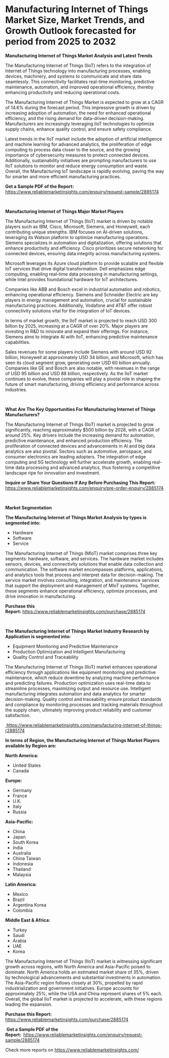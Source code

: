 <p><h1>Manufacturing Internet of Things Market Size, Market Trends, and Growth Outlook forecasted for period from 2025 to 2032</h1></p><p><strong>Manufacturing Internet of Things Market Analysis and Latest Trends</strong></p>
<p><p>The Manufacturing Internet of Things (IIoT) refers to the integration of Internet of Things technology into manufacturing processes, enabling devices, machinery, and systems to communicate and share data seamlessly. This connectivity facilitates real-time monitoring, predictive maintenance, automation, and improved operational efficiency, thereby enhancing productivity and reducing operational costs.</p><p>The Manufacturing Internet of Things Market is expected to grow at a CAGR of 14.6% during the forecast period. This impressive growth is driven by increasing adoption of automation, the need for enhanced operational efficiency, and the rising demand for data-driven decision-making. Manufacturers are increasingly leveraging IIoT technologies to optimize supply chains, enhance quality control, and ensure safety compliance.</p><p>Latest trends in the IIoT market include the adoption of artificial intelligence and machine learning for advanced analytics, the proliferation of edge computing to process data closer to the source, and the growing importance of cybersecurity measures to protect connected devices. Additionally, sustainability initiatives are prompting manufacturers to use IIoT solutions to monitor and reduce energy consumption and waste. Overall, the Manufacturing IoT landscape is rapidly evolving, paving the way for smarter and more efficient manufacturing practices.</p></p>
<p><strong>Get a Sample PDF of the Report:&nbsp;</strong> <a href="https://www.reliablemarketinsights.com/enquiry/request-sample/2885174?utm_campaign=3498&utm_medium=2&utm_source=Github&utm_content=ia&utm_term=13032025&utm_id=manufacturing-internet-of-things">https://www.reliablemarketinsights.com/enquiry/request-sample/2885174</a></p>
<p>&nbsp;</p>
<p><strong>Manufacturing Internet of Things Major Market Players</strong></p>
<p><p>The Manufacturing Internet of Things (IIoT) market is driven by notable players such as IBM, Cisco, Microsoft, Siemens, and Honeywell, each contributing unique strengths. IBM focuses on AI-driven solutions, leveraging its Watson platform to optimize manufacturing operations. Siemens specializes in automation and digitalization, offering solutions that enhance productivity and efficiency. Cisco prioritizes secure networking for connected devices, ensuring data integrity across manufacturing systems.</p><p>Microsoft leverages its Azure cloud platform to provide scalable and flexible IoT services that drive digital transformation. Dell emphasizes edge computing, enabling real-time data processing in manufacturing settings, while Intel provides foundational hardware for IoT architectures.</p><p>Companies like ABB and Bosch excel in industrial automation and robotics, enhancing operational efficiency. Siemens and Schneider Electric are key players in energy management and automation, crucial for sustainable manufacturing practices. Additionally, Vodafone and AT&T offer robust connectivity solutions vital for the integration of IoT devices.</p><p>In terms of market growth, the IIoT market is projected to reach USD 300 billion by 2025, increasing at a CAGR of over 20%. Major players are investing in R&D to innovate and expand their offerings. For instance, Siemens aims to integrate AI with IIoT, enhancing predictive maintenance capabilities.</p><p>Sales revenues for some players include Siemens with around USD 92 billion, Honeywell at approximately USD 34 billion, and Microsoft, which has seen its cloud segment grow, generating over USD 60 billion annually. Companies like GE and Bosch are also notable, with revenues in the range of USD 95 billion and USD 88 billion, respectively. As the IIoT market continues to evolve, these companies will play a pivotal role in shaping the future of smart manufacturing, driving efficiency and performance across industries.</p></p>
<p>&nbsp;</p>
<p><strong>What Are The Key Opportunities For Manufacturing Internet of Things Manufacturers?</strong></p>
<p><p>The Manufacturing Internet of Things (IIoT) market is projected to grow significantly, reaching approximately $500 billion by 2028, with a CAGR of around 25%. Key drivers include the increasing demand for automation, predictive maintenance, and enhanced production efficiency. The proliferation of connected devices and advancements in AI and big data analytics are also pivotal. Sectors such as automotive, aerospace, and consumer electronics are leading adopters. The integration of edge computing and 5G technology will further accelerate growth, enabling real-time data processing and advanced analytics, thus fostering a competitive landscape ripe for innovation and investment.</p></p>
<p><strong>Inquire or Share Your Questions If Any Before Purchasing This Report:</strong> <a href="https://www.reliablemarketinsights.com/enquiry/pre-order-enquiry/2885174?utm_campaign=3498&utm_medium=2&utm_source=Github&utm_content=ia&utm_term=13032025&utm_id=manufacturing-internet-of-things">https://www.reliablemarketinsights.com/enquiry/pre-order-enquiry/2885174</a></p>
<p>&nbsp;</p>
<p><strong>Market Segmentation</strong></p>
<p><strong>The Manufacturing Internet of Things Market Analysis by types is segmented into:</strong></p>
<p><ul><li>Hardware</li><li>Software</li><li>Service</li></ul></p>
<p><p>The Manufacturing Internet of Things (MIoT) market comprises three key segments: hardware, software, and services. The hardware market includes sensors, devices, and connectivity solutions that enable data collection and communication. The software market encompasses platforms, applications, and analytics tools that process and interpret data for decision-making. The service market involves consulting, integration, and maintenance services that support the deployment and management of MIoT systems. Together, these segments enhance operational efficiency, optimize processes, and drive innovation in manufacturing.</p></p>
<p><strong>Purchase this Report:&nbsp;</strong><a href="https://www.reliablemarketinsights.com/purchase/2885174?utm_campaign=3498&utm_medium=2&utm_source=Github&utm_content=ia&utm_term=13032025&utm_id=manufacturing-internet-of-things">https://www.reliablemarketinsights.com/purchase/2885174</a></p>
<p>&nbsp;</p>
<p><strong>The Manufacturing Internet of Things Market Industry Research by Application is segmented into:</strong></p>
<p><ul><li>Equipment Monitoring and Predictive Maintenance</li><li>Production Optimization and Intelligent Manufacturing</li><li>Quality Control and Traceability</li></ul></p>
<p><p>The Manufacturing Internet of Things (IIoT) market enhances operational efficiency through applications like equipment monitoring and predictive maintenance, which reduce downtime by analyzing machine performance and predicting failures. Production optimization uses real-time data to streamline processes, maximizing output and resource use. Intelligent manufacturing integrates automation and data analytics for smarter decision-making. Quality control and traceability ensure product standards and compliance by monitoring processes and tracking materials throughout the supply chain, ultimately improving product reliability and customer satisfaction.</p></p>
<p><a href="https://www.reliablemarketinsights.com/manufacturing-internet-of-things-r2885174?utm_campaign=3498&utm_medium=2&utm_source=Github&utm_content=ia&utm_term=13032025&utm_id=manufacturing-internet-of-things">&nbsp;https://www.reliablemarketinsights.com/manufacturing-internet-of-things-r2885174</a></p>
<p><strong>In terms of Region, the Manufacturing Internet of Things Market Players available by Region are:</strong></p>
<p>
    <p> <strong> North America: </strong>
        <ul>
            <li>United States</li>
            <li>Canada</li>
        </ul>
        </p> 
    <p> <strong> Europe: </strong>
        <ul>
            <li>Germany</li>
            <li>France</li>
            <li>U.K.</li>
            <li>Italy</li>
            <li>Russia</li>
        </ul>
        </p> 
    <p> <strong> Asia-Pacific: </strong>
        <ul>
            <li>China</li>
            <li>Japan</li>
            <li>South Korea</li>
            <li>India</li>
            <li>Australia</li>
            <li>China Taiwan</li>
            <li>Indonesia</li>
            <li>Thailand</li>
            <li>Malaysia</li>
        </ul>
        </p> 
    <p> <strong> Latin America: </strong>
        <ul>
            <li>Mexico</li>
            <li>Brazil</li>
            <li>Argentina Korea</li>
            <li>Colombia</li>
        </ul>
        </p> 
    <p> <strong> Middle East & Africa: </strong>
        <ul>
            <li>Turkey</li>
            <li>Saudi</li>
            <li>Arabia</li>
            <li>UAE</li>
            <li>Korea</li>
        </ul>
    </p>
    </p>
<p><p>The Manufacturing Internet of Things (IIoT) market is witnessing significant growth across regions, with North America and Asia-Pacific poised to dominate. North America holds an estimated market share of 35%, driven by technological advancements and substantial investments in automation. The Asia-Pacific region follows closely at 30%, propelled by rapid industrialization and government initiatives. Europe accounts for approximately 25%, while the USA and China represent shares of 5% each. Overall, the global IIoT market is projected to accelerate, with these regions leading the expansion.</p></p>
<p><strong>Purchase this Report: </strong><a href="https://www.reliablemarketinsights.com/purchase/2885174?utm_campaign=3498&utm_medium=2&utm_source=Github&utm_content=ia&utm_term=13032025&utm_id=manufacturing-internet-of-things">https://www.reliablemarketinsights.com/purchase/2885174</a></p>
<p>&nbsp;<strong>Get a Sample PDF of the Report:&nbsp;&nbsp;</strong><a href="https://www.reliablemarketinsights.com/enquiry/request-sample/2885174?utm_campaign=3498&utm_medium=2&utm_source=Github&utm_content=ia&utm_term=13032025&utm_id=manufacturing-internet-of-things">https://www.reliablemarketinsights.com/enquiry/request-sample/2885174</a></p>
<p><strong></strong></p>
<p>Check more reports on <a href="https://www.reliablemarketinsights.com/?utm_campaign=3498&utm_medium=2&utm_source=Github&utm_content=ia&utm_term=13032025&utm_id=manufacturing-internet-of-things">https://www.reliablemarketinsights.com/</a></p>